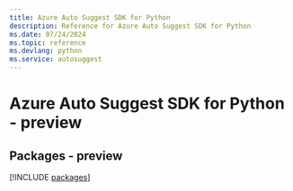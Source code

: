 ```yaml
---
title: Azure Auto Suggest SDK for Python
description: Reference for Azure Auto Suggest SDK for Python
ms.date: 07/24/2024
ms.topic: reference
ms.devlang: python
ms.service: autosuggest
---
```

# Azure Auto Suggest SDK for Python - preview
## Packages - preview
[!INCLUDE [packages](auto-suggest-index.md)]